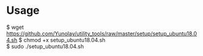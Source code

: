 # Usage
$ wget https://github.com/Yunolay/utility_tools/raw/master/setup/setup_ubuntu18.04.sh
$ chmod +x setup_ubuntu18.04.sh  
$ sudo ./setup_ubuntu18.04.sh
